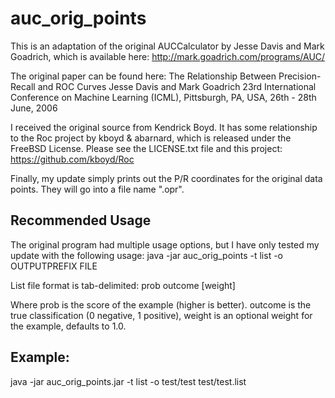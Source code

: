 # auc_orig_points

This is an adaptation of the original AUCCalculator by Jesse Davis and Mark Goadrich, which is available here: http://mark.goadrich.com/programs/AUC/

The original paper can be found here: 
The Relationship Between Precision-Recall and ROC Curves
Jesse Davis and Mark Goadrich
23rd International Conference on Machine Learning (ICML), Pittsburgh, PA, USA, 26th - 28th June, 2006

I received the original source from Kendrick Boyd. It has some relationship to the Roc project by kboyd & abarnard, which is released under the FreeBSD License. Please see the LICENSE.txt file and this project: https://github.com/kboyd/Roc

Finally, my update simply prints out the P/R coordinates for the original data points. They will go into a file name ".opr".

## Recommended Usage
The original program had multiple usage options, but I have only tested my update with the following usage:
java -jar auc_orig_points -t list -o OUTPUTPREFIX FILE

List file format is tab-delimited:
prob outcome [weight]
 
Where prob is the score of the example (higher is better).
outcome is the true classification (0 negative, 1 positive),
weight is an optional weight for the example, defaults to 1.0.

## Example:
java -jar auc_orig_points.jar -t list -o test/test test/test.list 

